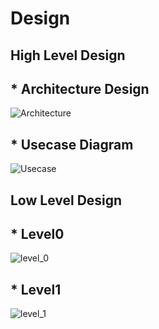 # Design

## High Level Design 
## * Architecture Design
![Architecture](https://github.com/goutami8989/Stepin_Movie-Ticket-Booking-System/blob/main/2_Architecture/highlevel.png)

## * Usecase Diagram
![Usecase](https://user-images.githubusercontent.com/63446991/153229336-e13a8c0d-b00e-42d6-8e83-fafaf090816c.png)

## Low Level Design 
## * Level0
![level_0](https://user-images.githubusercontent.com/63446991/153228424-8293bd0d-f35d-4310-b896-b15a765e0292.png)

## * Level1
![level_1](https://user-images.githubusercontent.com/63446991/153228881-5aaa9e94-9426-4229-bab3-9560c3c65fdb.png)
